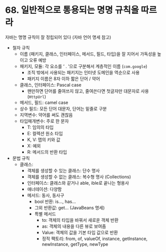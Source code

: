 # 68. 일반적으로 통용되는 명명 규칙을 따르라

자바는 명명 규칙이 잘 정립되어 있다 (자바 언어 명세 참고)

- 철자 규칙
    - 이름 (패키지, 클래스, 인터페이스, 메서드, 필드, 타입)을 잘 지어서 가독성을 높이고 오류 예방
    - 패키지, 모듈: 각 요소를 ‘ . ’으로 구분해서 계층적인 이름 (`com.google`)
        - 조직 밖에서 사용되는 패키지는 인터넷 도메인을 역순으로 사용
        - 패키지 이름은 8자 이하 짧은 단어 / 약어
    - 클래스, 인터페이스: Pascal case
        - 왠만하면 단어를 줄여쓰지 않고, 줄여쓴다면 첫글자만 대문자로 사용 (`HttpUrl`)
    - 메서드, 필드: camel case
    - 상수 필드: 모든 단어 대문자, 단어는 밑줄로 구분
    - 지역변수: 약어를 써도 괜찮음
    - 타입매개변수: 주로 한 문자
        - T: 임의의 타입
        - E: 컬렉션 원소 타입
        - K, V: 맵의 키와 값
        - X: 예외
        - R: 메서드의 반환 타입
- 문법 규칙
    - 클래스:
        - 객체를 생성할 수 있는 클래스: 단수 명사
        - 객체를 생성할 수 없는 클래스: 복수형 명사 (Collections)
        - 인터페이스: 클래스와 같거나 able, ible로 끝나는 형용사
        - 애너테이션: 다양함
        - 메서드: 동사, 동사구
            - bool 반환: is…, has…
            - 그외 반환값: get… (JavaBeans 명세)
            - 특별 메서드
                - to<type>: 객체의 타입을 바꿔서 새로운 객체 반환
                - as<type>: 객체의 내용을 다른 뷰로 보여줌
                - <type>Value: 객체의 값을 기본 타입 값으로 반환
                - 정적 팩토리: from, of, valueOf, instance, getInstance, newInstance, getType, newType